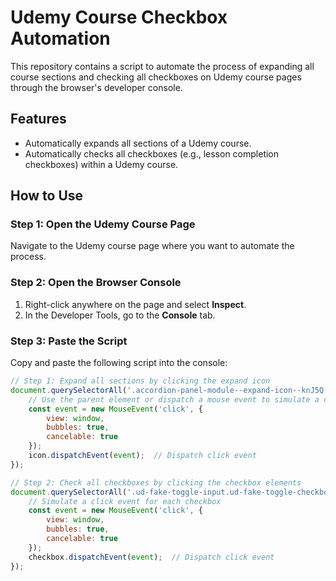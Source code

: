 # Udemy Course Checkbox Automation

This repository contains a script to automate the process of expanding all course sections and checking all checkboxes on Udemy course pages through the browser's developer console.

## Features
- Automatically expands all sections of a Udemy course.
- Automatically checks all checkboxes (e.g., lesson completion checkboxes) within a Udemy course.

## How to Use

### Step 1: Open the Udemy Course Page
Navigate to the Udemy course page where you want to automate the process.

### Step 2: Open the Browser Console
1. Right-click anywhere on the page and select **Inspect**.
2. In the Developer Tools, go to the **Console** tab.

### Step 3: Paste the Script
Copy and paste the following script into the console:

```javascript
// Step 1: Expand all sections by clicking the expand icon
document.querySelectorAll('.accordion-panel-module--expand-icon--knJ5Q').forEach(icon => {
    // Use the parent element or dispatch a mouse event to simulate a click
    const event = new MouseEvent('click', {
        view: window,
        bubbles: true,
        cancelable: true
    });
    icon.dispatchEvent(event);  // Dispatch click event
});

// Step 2: Check all checkboxes by clicking the checkbox elements
document.querySelectorAll('.ud-fake-toggle-input.ud-fake-toggle-checkbox').forEach(checkbox => {
    // Simulate a click event for each checkbox
    const event = new MouseEvent('click', {
        view: window,
        bubbles: true,
        cancelable: true
    });
    checkbox.dispatchEvent(event);  // Dispatch click event
});

